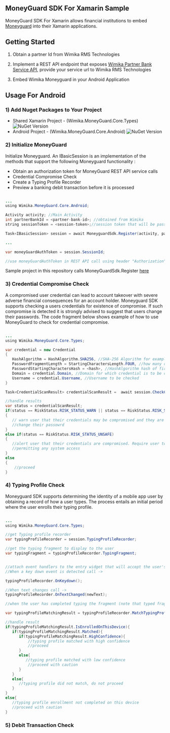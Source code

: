 

## MoneyGuard SDK For Xamarin Sample

MoneyGuard SDK For Xamarin allows financial institutions to embed [Moneyguard](https://wimika.ng/moneyguard/) into
their Xamarin applications. 

## Getting Started

1. Obtain a partner Id from Wimika RMS Technologies

2. Implement a REST API endpoint that exposes [Wimika Partner Bank Service API](https://wimika.gitbook.io/wimika-partner-bank-api-documentation/), provide your service url to Wimika RMS Technologies

3. Embed Wimika Moneyguard in your Android Application

## Usage For Android

### 1) Add Nuget Packages to Your Project
- Shared Xamarin Project - (Wimika.MoneyGuard.Core.Types) ![NuGet Version](https://img.shields.io/nuget/v/Wimika.MoneyGuard.Core.Types)
- Android Project - (Wimika.MoneyGuard.Core.Android) ![NuGet Version](https://img.shields.io/nuget/v/Wimika.MoneyGuard.Core.Android)


### 2) Initialize MoneyGuard 

Initialize Moneyguard. An IBasicSession is an implementation of the methods that support the following Moneyguard
functionality :
 - Obtain an authorization token for MoneyGuard REST API service calls
 - Credential Compromise Check
 - Create a Typing Profile Recorder
 - Preview a banking debit transaction before it is processed

```java

...
using Wimika.MoneyGuard.Core.Android;

Activity activity; //Main Activity
int partnerBankId = <partner-bank-id>; //obtained from Wimika
string sessionToken = <session-token>;//session token that will be passed to Partner Bank REST Service to validate user session 

Task<IBasicSession> session = await MoneyguardSdk.Register(activity, partnerBankId, sessionToken);

...

var moneyGuardAuthToken = session.SessionId;

//use moneyGuardAuthToken in REST API call using header "Authorization" : "Bearer  <moneyGuardAuthToken>"

```

Sample project in this repository calls MoneyGuardSdk.Register [here](https://github.com/wimika/moneyguard-xamarin/blob/0392cb15d9e19683e411f72bed1a70271dbc74d5/MoneyGuardSdkExample/MoneyGuardSdkExample.Android/MainActivity.cs#L27)

### 3) Credential Compromise Check

A compromised user credential can lead to account takeover with severe adverse financial consequences for an account holder.
Moneyguard SDK supports checking a users credentials for existence of compromise. If such compromise is detected it is strongly advised to
suggest that users change their passwords. The code fragment below shows example of how to use MoneyGuard to check for credential compromise.

```java

...
using Wimika.MoneyGuard.Core.Types;

var credential = new Credential
{
   HashAlgorithm = HashAlgorithm.SHA256, //SHA-256 Algorithm for example
   PasswordFragmentLength = StartingCharactersLength.FOUR, //how many characters from beginning of password to be hashed
   PasswordStartingCharactersHash = <hash>, //HashAlgorithm hash of first number of characters in PasswordFragmentLength
   Domain = credential.Domain, //Domain for which credential is to be checked
   Username = credential.Username, //Username to be checked
}

Task<CredentialScanResult> credentialScanResult =  await session.CheckCredential(credential);

//handle results
var status = credentialScanResult;
if(status == RiskStatus.RISK_STATUS_WARN || status == RiskStatus.RISK_STATUS_UNKNOWN)
{
   // warn user that their credentials may be compromised and they are strongly advised to
   //change their passowrd
}
else if(status == RiskStatus.RISK_STATUS_UNSAFE)
{
   //alert user that their credentials are compromised. Require user to change their password before
   //permitting any system access
}
else
{
    //proceed
}

```

### 4) Typing Profile Check

Moneyguard SDK supports determining the identity of a mobile app user by obtaining a record of how a user types. The process entails an initial
period where the user enrolls their typing profile. 

```java

...
using Wimika.MoneyGuard.Core.Types;

//get Typing profile recorder
var typingProfileRecorder = session.TypingProfileRecorder;

//get the typing fragment to display to the user
var typingFragment = typingProfileRecorder.TypingFragment;


//attach event handlers to the entry widget that will accept the user's typing of the fragment
//When a key down event is detected call ->

typingProfileRecorder.OnKeydown();

//When text changes call ->
typingProfileRecorder.OnTextChanged(newText);

//when the user has completed typing the fragment (note that typed fragment MUST match typingProfileRecorder.TypingFragment) call ->

var typingProfileMatchingResult = typingProfileRecorder.MatchTypingProfile();

//handle result
if(typingProfileMatchingResult.IsEnrolledOnThisDevice){
   if(typingProfileMatchingResult.Matched){
      if(typingProfileMatchingResult.HighConfidence){
          //typing profile matched with high confidence
          //proceed
      }
      else{
         //typing profile matched with low confidence
          //proceed with caution
      }
   }
   else{
      //typing profile did not match, do not proceed
   }
}
else{
   //typing profile enrollment not completed on this device
   //proceed with caution
}

```


### 5) Debit Transaction Check








